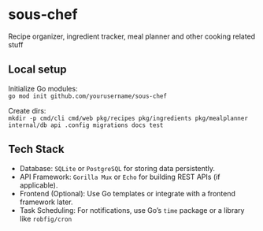 
# sous-chef

Recipe organizer, ingredient tracker, meal planner and other cooking related stuff

## Local setup

Initialize Go modules:<br>
`go mod init github.com/yourusername/sous-chef`

Create dirs:<br>
`mkdir -p cmd/cli cmd/web pkg/recipes pkg/ingredients pkg/mealplanner internal/db api .config migrations docs test`


## Tech Stack

- Database: `SQLite` or `PostgreSQL` for storing data persistently.
- API Framework: `Gorilla Mux` or `Echo` for building REST APIs (if applicable).
- Frontend (Optional): Use Go templates or integrate with a frontend framework later.
- Task Scheduling: For notifications, use Go’s `time` package or a library like `robfig/cron`
